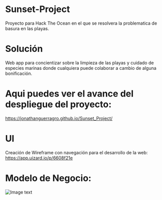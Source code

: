 # Sunset-Project
Proyecto para Hack The Ocean en el que se resolvera la problematica de basura en las playas.

# Solución
Web app para concientizar sobre la limpieza de las playas y cuidado de especies marinas donde cualquiera puede colaborar a cambio de alguna bonificación.

# Aqui puedes ver el avance del despliegue del proyecto: 
https://jonathanguerragro.github.io/Sunset_Project/

# UI
Creación de Wireframe con navegación para el desarrollo de la web:
https://app.uizard.io/p/6608f21e

# Modelo de Negocio:
![Image text](https://github.com/JonathanGuerraGro/Sunset_Project/blob/main/img/modelonegocio.jpg)

# 